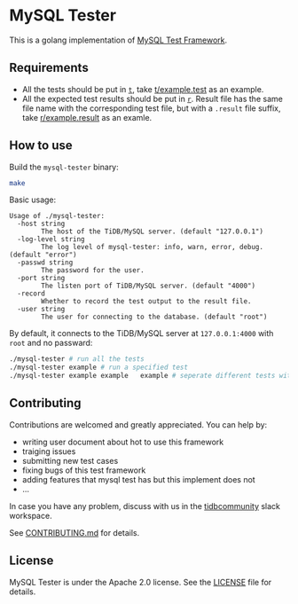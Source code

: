 # MySQL Tester

This is a golang implementation of [MySQL Test Framework](https://github.com/mysql/mysql-server/tree/8.0/mysql-test).

## Requirements

- All the tests should be put in [`t`](./t), take [t/example.test](./t/example.test) as an example.
- All the expected test results should be put in [`r`](./r). Result file has the same file name with the corresponding test file, but with a `.result` file suffix, take [r/example.result](./r/example.result) as an examle.

## How to use

Build the `mysql-tester` binary:
```sh
make
```

Basic usage:
```
Usage of ./mysql-tester:
  -host string
        The host of the TiDB/MySQL server. (default "127.0.0.1")
  -log-level string
        The log level of mysql-tester: info, warn, error, debug. (default "error")
  -passwd string
        The password for the user.
  -port string
        The listen port of TiDB/MySQL server. (default "4000")
  -record
        Whether to record the test output to the result file.
  -user string
        The user for connecting to the database. (default "root")
```

By default, it connects to the TiDB/MySQL server at `127.0.0.1:4000` with `root` and no passward:
```sh
./mysql-tester # run all the tests
./mysql-tester example # run a specified test
./mysql-tester example example   example # seperate different tests with spaces
```

## Contributing

Contributions are welcomed and greatly appreciated. You can help by:

- writing user document about hot to use this framework
- traiging issues
- submitting new test cases
- fixing bugs of this test framework
- adding features that mysql test has but this implement does not
- ...

In case you have any problem, discuss with us in the [tidbcommunity](https://join.slack.com/t/tidbcommunity/shared_invite/enQtNzc0MzI4ODExMDc4LWYwYmIzMjZkYzJiNDUxMmZlN2FiMGJkZjAyMzQ5NGU0NGY0NzI3NTYwMjAyNGQ1N2I2ZjAxNzc1OGUwYWM0NzE) slack workspace.

See [CONTRIBUTING.md](./CONTRIBUTING.md) for details.

## License

MySQL Tester is under the Apache 2.0 license. See the [LICENSE](./LICENSE) file for details.

